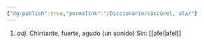 ```yaml
---
{"dg-publish":true,"permalink":"/Diccionario/cüscürel, ala/"}
---
```


1. *adj.* Chirriante, fuerte, agudo (un sonido)
    Sin: [[afel\|afel]]